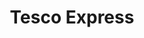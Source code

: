 ---
title: "Tesco Express"
url: /birmingham/tesco-express-corporation-street/
shop: Lebensmittel
---